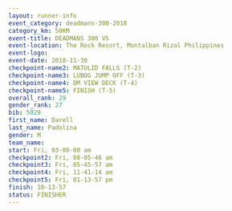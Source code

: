 ```yaml
---
layout: runner-info 
event_category: deadmans-300-2018 
category_km: 50KM 
event-title: DEADMANS 300 V5 
event-location: The Rock Resort, Montalban Rizal Philippines 
event-logo: 
event-date: 2018-11-30 
checkpoint-name2: MATULID FALLS (T-2) 
checkpoint-name3: LUBOG JUMP OFF (T-3) 
checkpoint-name4: DM VIEW DECK (T-4) 
checkpoint-name5: FINISH (T-5) 
overall_rank: 29
gender_rank: 27
bib: 5029
first_name: Darell
last_name: Padolina
gender: M
team_name: 
start: Fri, 03-00-00 am
checkpoint2: Fri, 08-05-46 am
checkpoint3: Fri, 05-45-57 am
checkpoint4: Fri, 11-41-14 am
checkpoint5: Fri, 01-13-57 pm
finish: 10-13-57
status: FINISHER
---
```

